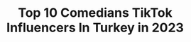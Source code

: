---
title: Top 10 Comedians TikTok Influencers In Turkey in 2023
description: >-
  Find top comedians TikTok influencers in Turkey in 2023. Most popular hashtags: #tiktok #comedia #foryou #ke.
platform: TikTok
hits: 44
text_top: Analyze the top-rated TikTok influencers on inBeat.
text_bottom: Our search engine aggregates 44 TikTok influencers like this in Turkey for you to work with.
profiles:
  - username: "persian_lion"
    fullname: >-
      Persian_lion
    bio: >-
      I love football & speaking the truth. 18. All a Joke. Let’s get 20K by Christmas
    location: "Turkey"
    followers: 15700
    engagement: 585
    commentsToLikes: 0.163325
    id: ckcdke49l99dm0j23ol3gbu4u
    verified: false
    hashtags: "#arsenal, #britishhumour, #soccer, #football"
  - username: "esinofficial_24"
    fullname: >-
      Esin
    bio: >-
      La fetta illa Ali La seyfe illa Zülfikar ⚔️ Mustafa Kemal Atatürk ✌️
    location: "Turkey"
    followers: 39500
    engagement: 744
    commentsToLikes: 0.015925
    id: ckc8fvpn7ai5q0j23hftqa052
    verified: false
    hashtags: "#24, #yaali, #erzincan, #angaral"
  - username: "sanatsokakta"
    fullname: >-
      Emre Balım 
    bio: >-
      İnstagram📸🗽🏖🏕👆
    location: "Turkey"
    followers: 4100000
    engagement: 1499
    commentsToLikes: 0.008669
    id: ck7zot27nluwn0j78utulile5
    verified: true
    hashtags: "#fyp, #komedi, #tiktok, #comedia"
  - username: "batuu.er"
    fullname: >-
      batuu.er
    bio: >-
      
    location: "Turkey"
    followers: 6801
    engagement: 653
    commentsToLikes: 0.021807
    id: cka7r27dfd8l60i78telt8lf2
    verified: false
    hashtags: "#comedy, #dance, #tiktok, #musically"
  - username: "lissandrag"
    fullname: >-
      Lissandrag
    bio: >-
      Inquires: Lissandragarabito@hotmail.com
    location: "Turkey"
    followers: 373988
    engagement: 628
    commentsToLikes: 0.010906
    id: ckav883z8fe7p0j23x33vnd67
    verified: false
    hashtags: "#venezuela, #humor, #novelas, #dominicana"
  - username: "srsklali"
    fullname: >-
      ALi Sarısakal✳️
    bio: >-
      💛FB💙 Aksaray 👈 Konya 👈 🇹🇷🤘CCC🤘🇹🇷 ıns 👉 ali_srskll
    location: "Turkey"
    followers: 5708
    engagement: 415
    commentsToLikes: 0.012797
    id: ckciys5ly2he60j238p0e9nrq
    verified: false
    hashtags: "#fypage, #notamodel, #nowaterchallenge, #agkgchallenge"
  - username: "noor_barber"
    fullname: >-
      🇸🇾كوافير 🇸🇾✂️✂️✂
    bio: >-
      05393775433
    location: "Turkey"
    followers: 196055
    engagement: 505
    commentsToLikes: 0.003910
    id: ck8fai8n849wf0j78rthv2m7i
    verified: false
    hashtags: "#comedia, #tutorial, #indian, #ke"
  - username: "baristaciyobabba"
    fullname: >-
      Baristaciyobabba
    bio: >-
      #kinfogcoffee İnstagram: @barista_cihan
    location: "Turkey"
    followers: 8696
    engagement: 631
    commentsToLikes: 0.050229
    id: ck9nczo6tcc9r0j78a1dd0fiv
    verified: false
    hashtags: "#nas, #mutfaks, #20, #coffeechallenge"
  - username: "vs.kitty"
    fullname: >-
      vskitty
    bio: >-
      VS
    location: "Turkey"
    followers: 395396
    engagement: 1558
    commentsToLikes: 0.003727
    id: ck904nh7zedzs0j780n6jvhpz
    verified: false
    hashtags: "#foryoupage, #vskitty, #tiktok, #fyp"
  - username: "dobisakal"
    fullname: >-
      👑rizelidobi53👑
    bio: >-
      Rize🍃Istanbul🤙 instegram hemen yukarda👆takip et en güzel replikler burda👍
    location: "Turkey"
    followers: 64600
    engagement: 644
    commentsToLikes: 0.012029
    id: ckbkk9q3hda720j23vsagwr02
    verified: false
    hashtags: "#oyuncutiktok, #ke, #tiktokkkk, #cukur"
---